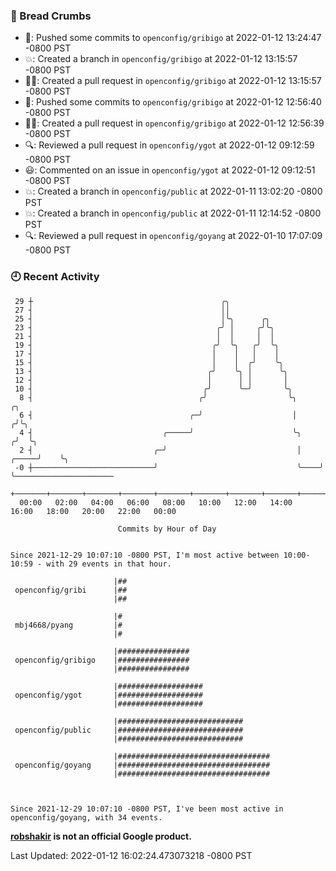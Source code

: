 ### 🍞 Bread Crumbs

 * 🚢: Pushed some commits to `openconfig/gribigo` at 2022-01-12 13:24:47 -0800 PST
 * 💥: Created a branch in `openconfig/gribigo` at 2022-01-12 13:15:57 -0800 PST
 * ✍🏼: Created a pull request in `openconfig/gribigo` at 2022-01-12 13:15:57 -0800 PST
 * 🚢: Pushed some commits to `openconfig/gribigo` at 2022-01-12 12:56:40 -0800 PST
 * ✍🏼: Created a pull request in `openconfig/gribigo` at 2022-01-12 12:56:39 -0800 PST
 * 🔍: Reviewed a pull request in  `openconfig/ygot` at 2022-01-12 09:12:59 -0800 PST
 * 😃: Commented on an issue in `openconfig/ygot` at 2022-01-12 09:12:51 -0800 PST
 * 💥: Created a branch in `openconfig/public` at 2022-01-11 13:02:20 -0800 PST
 * 💥: Created a branch in `openconfig/public` at 2022-01-11 12:14:52 -0800 PST
 * 🔍: Reviewed a pull request in  `openconfig/goyang` at 2022-01-10 17:07:09 -0800 PST

### 🕘 Recent Activity
```
 29 ┼                                          ╭╮
 27 ┤                                          ││
 25 ┤                                          │╰╮      ╭╮
 23 ┤                                         ╭╯ │     ╭╯╰╮
 21 ┤                                         │  │     │  │
 19 ┤                                        ╭╯  ╰╮   ╭╯  ╰╮
 17 ┤                                        │    │   │    │
 15 ┤                                        │    │  ╭╯    ╰╮
 13 ┤                                       ╭╯    ╰╮ │      ╰╮
 12 ┤                                       │      │ │       │
 10 ┤                                      ╭╯      ╰─╯       ╰╮
  8 ┤                                     ╭╯                  ╰╮             ╭╮
  6 ┤                                   ╭─╯                    │            ╭╯╰╮
  4 ┤                             ╭─────╯                      ╰╮          ╭╯  ╰╮
  2 ┤                           ╭─╯                             │    ╭─────╯    ╰╮
 -0 ┼───────────────────────────╯                               ╰────╯           ╰──────────────────────
    +───────+───────+───────+───────+───────+───────+───────+───────+───────+───────+───────+───────+────
  00:00   02:00   04:00   06:00   08:00   10:00   12:00   14:00   16:00   18:00   20:00   22:00   00:00   

						Commits by Hour of Day


Since 2021-12-29 10:07:10 -0800 PST, I'm most active between 10:00-10:59 - with 29 events in that hour.

```



```
                       |##
 openconfig/gribi      |##
                       |##

                       |#
 mbj4668/pyang         |#
                       |#

                       |################
 openconfig/gribigo    |################
                       |################

                       |###################
 openconfig/ygot       |###################
                       |###################

                       |############################
 openconfig/public     |############################
                       |############################

                       |##################################
 openconfig/goyang     |##################################
                       |##################################



Since 2021-12-29 10:07:10 -0800 PST, I've been most active in openconfig/goyang, with 34 events.

```
**[robshakir](mailto:robjs@google.com) is not an official Google product.**  


Last Updated: 2022-01-12 16:02:24.473073218 -0800 PST
